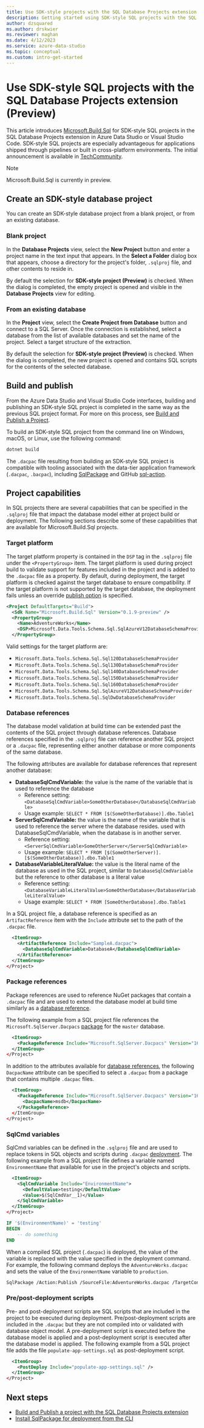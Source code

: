 ```yaml
---
title: Use SDK-style projects with the SQL Database Projects extension
description: Getting started using SDK-style SQL projects with the SQL Database Projects extension for Azure Data Studio or Visual Studio Code
author: dzsquared
ms.author: drskwier
ms.reviewer: maghan
ms.date: 4/12/2023
ms.service: azure-data-studio
ms.topic: conceptual
ms.custom: intro-get-started
---
```


# Use SDK-style SQL projects with the SQL Database Projects extension (Preview)

This article introduces [Microsoft.Build.Sql](https://www.nuget.org/packages/Microsoft.Build.Sql) for SDK-style SQL projects in the SQL Database Projects extension in Azure Data Studio or Visual Studio Code. SDK-style SQL projects are especially advantageous for applications shipped through pipelines or built in cross-platform environments.  The initial announcement is available in [TechCommunity](https://techcommunity.microsoft.com/t5/azure-sql-blog/microsoft-build-sql-the-next-frontier-of-sql-projects/ba-p/3290628).

> [!NOTE]
> Microsoft.Build.Sql is currently in preview. 

## Create an SDK-style database project

You can create an SDK-style database project from a blank project, or from an existing database. 

### Blank project

In the **Database Projects** view, select the **New Project** button and enter a project name in the text input that appears.  In the **Select a Folder** dialog box that appears, choose a directory for the project's folder, `.sqlproj` file, and other contents to reside in.  

By default the selection for **SDK-style project (Preview)** is checked. When the dialog is completed, the empty project is opened and visible in the **Database Projects** view for editing.

### From an existing database

In the **Project** view, select the **Create Project from Database** button and connect to a SQL Server.  Once the connection is established, select a database from the list of available databases and set the name of the project.  Select a target structure of the extraction.  

By default the selection for **SDK-style project (Preview)** is checked. When the dialog is completed, the new project is opened and contains SQL scripts for the contents of the selected database.

## Build and publish

From the Azure Data Studio and Visual Studio Code interfaces, building and publishing an SDK-style SQL project is completed in the same way as the previous SQL project format. For more on this process, see [Build and Publish a Project](sql-database-project-extension-build.md).

To build an SDK-style SQL project from the command line on Windows, macOS, or Linux, use the following command:

```bash
dotnet build
```

The `.dacpac` file resulting from building an SDK-style SQL project is compatible with tooling associated with the data-tier application framework (`.dacpac`, `.bacpac`), including [SqlPackage](/sql/tools/sqlpackage/sqlpackage-publish) and GitHub [sql-action](https://github.com/azure/sql-action).

## Project capabilities
In SQL projects there are several capabilities that can be specified in the `.sqlproj` file that impact the database model either at project build or deployment.  The following sections describe some of these capabilities that are available for Microsoft.Build.Sql projects.

### Target platform
The target platform property is contained in the `DSP` tag in the `.sqlproj` file under the `<PropertyGroup>` item.  The target platform is used during project build to validate support for features included in the project and is added to the `.dacpac` file as a property.  By default, during deployment, the target platform is checked against the target database to ensure compatibility.  If the target platform is not supported by the target database, the deployment fails unless an override [publish option](/sql/tools/sqlpackage/sqlpackage-publish) is specified.

```xml
<Project DefaultTargets="Build">
  <Sdk Name="Microsoft.Build.Sql" Version="0.1.9-preview" />
  <PropertyGroup>
    <Name>AdventureWorks</Name>
    <DSP>Microsoft.Data.Tools.Schema.Sql.SqlAzureV12DatabaseSchemaProvider</DSP>
  </PropertyGroup>
```

Valid settings for the target platform are:
- `Microsoft.Data.Tools.Schema.Sql.Sql120DatabaseSchemaProvider`
- `Microsoft.Data.Tools.Schema.Sql.Sql130DatabaseSchemaProvider`
- `Microsoft.Data.Tools.Schema.Sql.Sql140DatabaseSchemaProvider`
- `Microsoft.Data.Tools.Schema.Sql.Sql150DatabaseSchemaProvider`
- `Microsoft.Data.Tools.Schema.Sql.Sql160DatabaseSchemaProvider`
- `Microsoft.Data.Tools.Schema.Sql.SqlAzureV12DatabaseSchemaProvider`
- `Microsoft.Data.Tools.Schema.Sql.SqlDwDatabaseSchemaProvider`

### Database references
The database model validation at build time can be extended past the contents of the SQL project through database references. Database references specified in the `.sqlproj` file can reference another SQL project or a `.dacpac` file, representing either another database or more components of the same database.

The following attributes are available for database references that represent another database:
- **DatabaseSqlCmdVariable:** the value is the name of the variable that is used to reference the database
    - Reference setting: `<DatabaseSqlCmdVariable>SomeOtherDatabase</DatabaseSqlCmdVariable>`
    - Usage example: `SELECT * FROM [$(SomeOtherDatabase)].dbo.Table1`
- **ServerSqlCmdVariable:** the value is the name of the variable that is used to reference the server where the database resides. used with DatabaseSqlCmdVariable, when the database is in another server.
    - Reference setting: `<ServerSqlCmdVariable>SomeOtherServer</ServerSqlCmdVariable>`
    - Usage example: `SELECT * FROM [$(SomeOtherServer)].[$(SomeOtherDatabase)].dbo.Table1`
- **DatabaseVariableLiteralValue:** the value is the literal name of the database as used in the SQL project, similar to `DatabaseSqlCmdVariable` but the reference to other database is a literal value
    - Reference setting: `<DatabaseVariableLiteralValue>SomeOtherDatabase</DatabaseVariableLiteralValue>`
    - Usage example: `SELECT * FROM [SomeOtherDatabase].dbo.Table1`

In a SQL project file, a database reference is specified as an `ArtifactReference` item with the `Include` attribute set to the path of the `.dacpac` file.

```xml
  <ItemGroup>
    <ArtifactReference Include="SampleA.dacpac">
      <DatabaseSqlCmdVariable>DatabaseA</DatabaseSqlCmdVariable>
    </ArtifactReference>
  </ItemGroup>
</Project>
```

### Package references
Package references are used to reference NuGet packages that contain a `.dacpac` file and are used to extend the database model at build time similarly as a [database reference](#database-references).

The following example from a SQL project file references the `Microsoft.SqlServer.Dacpacs` [package](https://www.nuget.org/packages/Microsoft.SqlServer.Dacpacs) for the `master` database.

```xml
  <ItemGroup>
    <PackageReference Include="Microsoft.SqlServer.Dacpacs" Version="160.0.0" />
  </ItemGroup>
</Project>
```

In addition to the attributes available for [database references](#database-references), the following `DacpacName` attribute can be specified to select a `.dacpac` from a package that contains multiple `.dacpac` files.

```xml
  <ItemGroup>
    <PackageReference Include="Microsoft.SqlServer.Dacpacs" Version="160.0.0" />
      <DacpacName>msdb</DacpacName>
    </PackageReference>
  </ItemGroup>
</Project>
```

### SqlCmd variables
SqlCmd variables can be defined in the `.sqlproj` file and are used to replace tokens in SQL objects and scripts during `.dacpac` [deployment](/sql/tools/sqlpackage/sqlpackage-publish). The following example from a SQL project file defines a variable named `EnvironmentName` that available for use in the project's objects and scripts.

```xml
  <ItemGroup>
    <SqlCmdVariable Include="EnvironmentName">
      <DefaultValue>testing</DefaultValue>
      <Value>$(SqlCmdVar__1)</Value>
    </SqlCmdVariable>
  </ItemGroup>
</Project>
```

```sql
IF '$(EnvironmentName)' = 'testing'
BEGIN
    -- do something
END
```

When a compiled SQL project (`.dacpac`) is deployed, the value of the variable is replaced with the value specified in the deployment command.  For example, the following command deploys the `AdventureWorks.dacpac` and sets the value of the `EnvironmentName` variable to `production`.

```bash
SqlPackage /Action:Publish /SourceFile:AdventureWorks.dacpac /TargetConnectionString:{connection_string_here} /v:EnvironmentName=production
```

### Pre/post-deployment scripts
Pre- and post-deployment scripts are SQL scripts that are included in the project to be executed during deployment. Pre/post-deployment scripts are included in the `.dacpac` but they are not compiled into or validated with database object model. A pre-deployment script is executed before the database model is applied and a post-deployment script is executed after the database model is applied.  The following example from a SQL project file adds the file `populate-app-settings.sql` as post-deployment script.

```xml
  <ItemGroup>
    <PostDeploy Include="populate-app-settings.sql" />
  </ItemGroup>
</Project>
```


## Next steps

- [Build and Publish a project with the SQL Database Projects extension](sql-database-project-extension-build.md)
- [Install SqlPackage for deployment from the CLI](/sql/tools/sqlpackage/sqlpackage-download)
